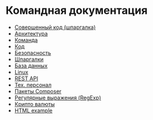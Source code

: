 Командная документация
===

* [Совершенный код (шпаргалка)](clean-code/README.md)
* [Архитектура](architecture/README.md)
* [Команда](team/README.md)
* [Код](code/README.md)
* [Безопасность](security/README.md)
* [Шпаргалки](cheat-sheet/README.md)
* [База данных](db/README.md)
* [Linux](https://github.com/zndoc/linux/blob/master/README.md)
* [REST API](https://github.com/zndoc/rest-api/blob/master/README.md)
* [Тех. персонал](tech-people/README.md)
* [Пакеты Composer](composer/README.md)
* [Регулярные выражения (RegExp)](regexp/README.md)
* [Крипто валюты](crypto-currency/README.md)
* [HTML example](README.html)
